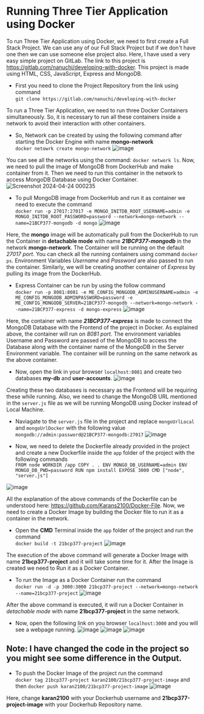 # Running Three Tier Application using Docker

To run Three Tier Application using Docker, we need to first create a Full Stack Project. We can use any of our Full Stack Project but if we don't have one then we can use someone else project also. Here, I have used a very easy simple project on GitLab. The link to this project is https://gitlab.com/nanuchi/developing-with-docker. This project is made using HTML, CSS, JavaScript, Express and MongoDB. 

- First you need to clone the Project Repository from the link using command<br> ```git clone https://gitlab.com/nanuchi/developing-with-docker```

To run a Three Tier Application, we need to run three Docker Containers simultaneously. So, it is necessary to run all these containers inside a network to avoid their interaction with other containers.

- So, Network can be created by using the following command after starting the Docker Engine with name __mongo-network__ <br> ```docker netowrk create mongo-network```
     ![image](https://github.com/Karans2100/Docker-Blog/assets/104305073/e44e27df-6c1e-454d-b743-f56637cc3088)

You can see all the networks using the command: ```docker network ls```. Now, we need to pull the image of MongoDB from DockerHub and make container from it. Then we need to run this container in the network to access MongoDB Database using Docker Container.
![Screenshot 2024-04-24 000235](https://github.com/Tanish9714/tanish2316.github.io/assets/146628920/0311ba88-51cc-41f5-b6cc-114543a69e87)


- To pull MongoDB image from DockerHub and run it as container we need to execute the command <br> ```docker run -p 27017:27017 -e MONGO_INITDB_ROOT_USERNAME=admin -e MONGO_INITDB_ROOT_PASSWORD=password --network=mongo-network --name=21BCP377-mongodb -d mongo```
   ![image](https://github.com/Karans2100/Docker-Blog/assets/104305073/abe81a0e-ad31-46fc-bcc2-0d650e6fe663)

Here, the __mongo__ image will be automatically pull from the DockerHub to run the Container in __detachable mode__ with name __*21BCP377-mongodb*__ in the network __mongo-network__. The Container will be running on the default *27017 port*. You can check all the running containers using command ```docker ps```. Environment Variables *Username* and *Password* are also passed to run the container. Similarly, we will be creating another container of *Express* by pulling its image from the DockerHub.

- Express Container can be run by using the follow command <br>```docker run -p 8081:8081 -e ME_CONFIG_MONGODB_ADMINUSERNAME=admin -e ME_CONFIG_MONGODB_ADMINPASSWORD=password -e ME_CONFIG_MONGODB_SERVER=21BCP377-mongodb --network=mongo-network --name=21BCP377-express -d mongo-express```
   ![image](https://github.com/Karans2100/Docker-Blog/assets/104305073/d32ce0d5-9efd-4d35-bf78-6bbf80509ee6)

Here, the container with name __*21BCP377-express*__ is made to connect the MongoDB Database with the Frontend of the project in Docker. As explained above, the container will run on *8081 port*. The environment variables Username and Password are passed of the MongoDB to access the Database along with the container name of the MongoDB in the Server Environment variable. The container will be running on the same network as the above container.

- Now, open the link in your browser ```localhost:8081``` and create two databases __my-db__ and __user-accounts__.
   ![image](https://github.com/Karans2100/Docker-Blog/assets/104305073/46c49839-8d83-49c1-8640-3fe39ef0299f)

Creating these two databases is necessary as the Frontend will be requiring these while running. Also, we need to change the MongoDB URL mentioned in the ```server.js``` file as we will be running MongoDB using Docker instead of Local Machine.

- Naviagate to the ```server.js``` file in the project and replace ```mongoUrlLocal``` and ```mongoUrlDocker``` with the following value ```mongodb://admin:password@21BCP377-mongodb:27017```
   ![image](https://github.com/Karans2100/Docker-Blog/assets/104305073/37fc5783-5ac0-4b9d-a661-ca849a5794eb)

- Now, we need to delete the Dockerfile already provided in the project and create a new Dockerfile inside the ```app``` folder of the project with the following commands<br> ```FROM node
WORKDIR /app
COPY . .
ENV MONGO_DB_USERNAME=admin
ENV MONGO_DB_PWD=password
RUN npm install
EXPOSE 3000
CMD ["node", "server.js"]```

![image](https://github.com/Karans2100/Docker-Blog/assets/104305073/7eedda83-3b86-423a-92a2-7138992b27ca)

All the explanation of the above commands of the Dockerfile can be understood here: https://github.com/Karans2100/Docker-File. Now, we need to create a Docker Image by building the Docker file to run it as a container in the network. 

- Open the __CMD__ Terminal inside the ```app``` folder of the project and run the command <br> ```docker build -t 21bcp377-project```
    ![image](https://github.com/Karans2100/Docker-Blog/assets/104305073/c47f6d1e-5304-4306-95e3-e24ce9bf56fd)

The execution of the above command will generate a Docker Image with name __21bcp377-project__ and it will take some time for it. After the Image is created we need to Run it as a Docker Container.

- To run the Image as a Docker Container run the command <br> ```docker run -d -p 3000:3000 21bcp377-project --network=mongo-network --name=21bcp377-project```
    ![image](https://github.com/Karans2100/Docker-Blog/assets/104305073/03c3c0cb-ad26-414f-bbf8-4e53cdf097c1)

After the above command is executed, it will run a Docker Container in *detachable mode* with name __21bcp377-project__ in the same network. 

- Now, open the following link on you browser ```localhost:3000``` and you will see a webpage running.
    ![image](https://github.com/Karans2100/Docker-Blog/assets/104305073/3f75ced2-d605-4c02-b0ae-5eb9fa22f593)
    ![image](https://github.com/Karans2100/Docker-Blog/assets/104305073/982ed4d2-0e28-4d27-8c03-bbaf9ae7e1f8)
    ![image](https://github.com/Karans2100/Docker-Blog/assets/104305073/17f341ac-acaa-42cf-a1e1-297e94002cd0)
  
## Note: I have changed the code in the project so you might see some difference in the Output.

- To push the Docker Image of the project run the command <br> ```docker tag 21bcp377-project karan2100/21bcp377-project-image``` and then ```docker push karan2100/21bcp377-project-image```
    ![image](https://github.com/Karans2100/Docker-Blog/assets/104305073/7f50afd8-cfcc-4d5c-8a63-fca1ea2b2075)

Here, change __karan2100__ with your Dockerhub username and __21bcp377-project-image__ with your Dockerhub Repository name.
